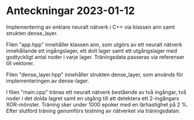 # Anteckningar 2023-01-12
Implementering av enklare neuralt nätverk i C++ via klassen ann samt strukten dense_layer.

Filen "app.hpp" innehåller klassen ann, som utgörs av ett neuralt nätverk innehållande ett ingångslager, 
ett dolt lager samt ett utgångslager med godtyckligt antal noder i varje lager. 
Träningsdata passeras via referenser till vektorer.

Filen "dense_layer.hpp" innehåller strukten dense_layer, som används för implementeringen av dense-lager.

I filen "main.cpp" tränas ett neuralt nätverk bestående av två ingångar, två noder i det dolda lagret samt en utgång till att detektera ett 2-ingångars XOR-mönster. Träning sker under 1000 epoker med en lärhastighet på 2 %. 
Efter slutförd träning genomförs testning av nätverket via träningsdatan.